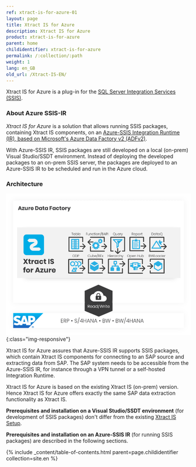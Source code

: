 ```yaml
---
ref: xtract-is-for-azure-01
layout: page
title: Xtract IS for Azure
description: Xtract IS for Azure 
product: xtract-is-for-azure
parent: home
childidentifier: xtract-is-for-azure
permalink: /:collection/:path
weight: 1
lang: en_GB
old_url: /Xtract-IS-EN/
---
```

Xtract IS for Azure is a plug-in for the [SQL Server Integration Services (SSIS)](https://docs.microsoft.com/en-us/sql/integration-services/sql-server-integration-services).

### About Azure SSIS-IR

*Xtract IS for Azure* is a solution that allows running SSIS packages, containing Xtract IS components, on an [Azure-SSIS Integration Runtime (IR), based on Microsoft's Azure Data Factory v2 (ADFv2)](https://docs.microsoft.com/en-us/azure/data-factory/create-azure-ssis-integration-runtime).

With Azure-SSIS IR, SSIS packages are still developed on a local (on-prem) Visual Studio/SSDT environment.
Instead of deploying the developed packages to an on-prem SSIS server, the packages are deployed to an Azure-SSIS IR to be scheduled and run in the Azure cloud.

### Architecture

![XISforAzure_Architecture](/img/content/xis/Xtract_IS_for_Azure.png){:class="img-responsive"}

Xtract IS for Azure assures that Azure-SSIS IR supports SSIS packages, which contain Xtract IS components for connecting to an SAP source and extracting data from SAP.
The SAP system needs to be accessible from the Azure-SSIS IR, for instance through a VPN tunnel or a self-hosted Integration Runtime.

Xtract IS for Azure is based on the existing Xtract IS (on-prem) version.
Hence Xtract IS for Azure offers exactly the same SAP data extraction functionality as Xtract IS.

**Prerequisites and installation on a Visual Studio/SSDT environment** (for development of SSIS packages) don't differ from the existing [Xtract IS Setup](./introduction/installation).

**Prerequisites and installation on an Azure-SSIS IR** (for running SSIS packages) are described in the following sections.

{% include _content/table-of-contents.html parent=page.childidentifier collection=site.en %}
